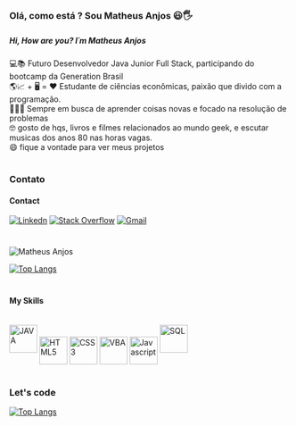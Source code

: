 ###  Olá, como está ? Sou Matheus Anjos 😃🖐️
##### Hi, How are you? I´m Matheus Anjos

💻📚 Futuro Desenvolvedor Java Junior Full Stack, participando do bootcamp da Generation Brasil <br>
🌎📈 + 🖥️ = ❤️ Estudante de ciências econômicas, paixão que divido com a programação. <br>
🕵🏽‍♂️ Sempre em busca de aprender coisas novas e focado na resolução de problemas <br>
🤓 gosto de hqs, livros e filmes relacionados ao mundo geek, e escutar musicas dos anos 80 nas horas vagas. <br>
😄 fique a vontade para ver meus projetos

#
### Contato
#### Contact
[![Linkedn](https://img.shields.io/badge/LinkedIn-0077B5?style=for-the-badge&logo=linkedin&logoColor=white)](https://www.linkedin.com/in/matheusanjoslink)
[![Stack Overflow](https://img.shields.io/badge/Stack_Overflow-FE7A16?style=for-the-badge&logo=stack-overflow&logoColor=white)](https://pt.stackoverflow.com/users/270476/matheus-anjos?tab=profile)
<a href="mailto:matheus.mfa10@gmail.com?subject=Questions"> <img  alt="Gmail" src="https://img.shields.io/badge/Gmail-D14836?style=for-the-badge&logo=gmail&logoColor=white" href="mailto:matheus.mfa10@gmail.com"></a>


#
![Matheus Anjos](https://github-readme-stats.vercel.app/api?username=Matheus-Anjos&show_icons=true&theme=synthwave)

[![Top Langs](https://github-readme-stats.vercel.app/api/top-langs/?username=Matheus-Anjos&layout=compact)](https://github.com/anuraghazra/github-readme-stats)

#
#### My Skills

<div style="display : inline block"><br/>
 <img alt="JAVA" src="https://i.imgur.com/9iLfySa.png" width="50px" height="50px"> 
<img align="center"alt="HTML5" src="https://i.imgur.com/s5fE2Lh.png" width="50px" height="50px">
<img align="center"alt="CSS3" src="https://i.imgur.com/E9Yh5Kl.png"  width="50px" height="50px" >
<img align="center"alt="VBA" src="https://i.imgur.com/JRlJbE6.png" width="50px" height="50px"  >
<img align="center" alt="Javascript" src="https://i.imgur.com/6QwTjRe.png"  width="50px" height="50px" >
<img alt="SQL" src="https://i.imgur.com/25mmVek.png" width="50px" height="50px" margin-top:"15px">
</div>

#
#
### Let's code
[![Top Langs](https://media.giphy.com/media/E6jscXfv3AkWQ/giphy.gif)](https://github.com/anuraghazra/github-readme-stats)
